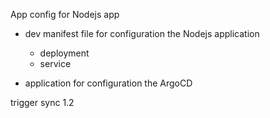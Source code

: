 App config for Nodejs app

- dev manifest file for configuration the Nodejs application
    - deployment
    - service

- application for configuration the ArgoCD

trigger sync 1.2